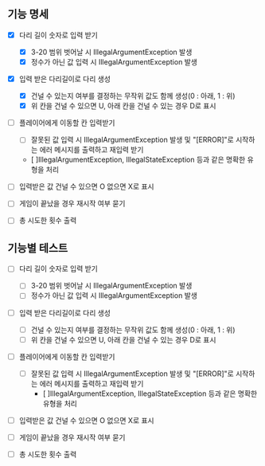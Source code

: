 ## 기능 명세

- [x] 다리 길이 숫자로 입력 받기
  - [x] 3-20 범위 벗어날 시 IllegalArgumentException 발생
  - [x] 정수가 아닌 값 입력 시 IllegalArgumentException 발생
- [x] 입력 받은 다리길이로 다리 생성
  - [x] 건널 수 있는지 여부를 결정하는 무작위 값도 함께 생성(0 : 아래, 1 : 위)
  - [x] 위 칸을 건널 수 있으면 U, 아래 칸을 건널 수 있는 경우 D로 표시
- [ ] 플레이어에게 이동할 칸 입력받기
  - [ ] 잘못된 값 입력 시 IllegalArgumentException 발생 및 
   "[ERROR]"로 시작하는 에러 메시지를 출력하고 재입력 받기
  - [ ]IllegalArgumentException, IllegalStateException 등과 같은 명확한 유형을 처리
- [ ] 입력받은 값 건널 수 있으면 O 없으면 X로 표시
- [ ] 게임이 끝났을 경우 재시작 여부 묻기
- [ ] 총 시도한 횟수 출력


## 기능별 테스트
- [ ] 다리 길이 숫자로 입력 받기
  - [ ] 3-20 범위 벗어날 시 IllegalArgumentException 발생
  - [ ] 정수가 아닌 값 입력 시 IllegalArgumentException 발생
- [ ] 입력 받은 다리길이로 다리 생성
  - [ ] 건널 수 있는지 여부를 결정하는 무작위 값도 함께 생성(0 : 아래, 1 : 위)
  - [ ] 위 칸을 건널 수 있으면 U, 아래 칸을 건널 수 있는 경우 D로 표시
- [ ] 플레이어에게 이동할 칸 입력받기
  - [ ] 잘못된 값 입력 시 IllegalArgumentException 발생 및
    "[ERROR]"로 시작하는 에러 메시지를 출력하고 재입력 받기
    - [ ]IllegalArgumentException, IllegalStateException 등과 같은 명확한 유형을 처리
- [ ] 입력받은 값 건널 수 있으면 O 없으면 X로 표시
- [ ] 게임이 끝났을 경우 재시작 여부 묻기
- [ ] 총 시도한 횟수 출력

